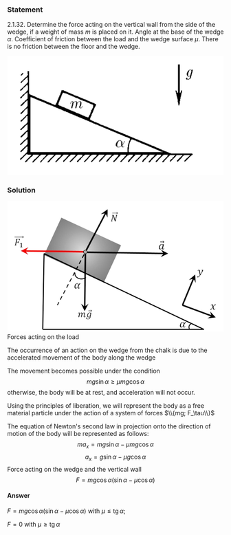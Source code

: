 ###  Statement 

$2.1.32.$ Determine the force acting on the vertical wall from the side of the wedge, if a weight of mass $m$ is placed on it. Angle at the base of the wedge $\alpha$. Coefficient of friction between the load and the wedge surface $\mu$. There is no friction between the floor and the wedge. 

![ For problem $2.1.32$ |578x316, 42%](../../img/2.1.32/statement.png)

### Solution

![ Forces acting on the load |643x388, 59%](../../img/2.1.32/sol.png)  Forces acting on the load 

The occurrence of an action on the wedge from the chalk is due to the accelerated movement of the body along the wedge 

The movement becomes possible under the condition $$ mg \sin\alpha\geq \mu mg \cos\alpha$$ otherwise, the body will be at rest, and acceleration will not occur. 

Using the principles of liberation, we will represent the body as a free material particle under the action of a system of forces $\\{mg; F_\tau\\}$ 

The equation of Newton's second law in projection onto the direction of motion of the body will be represented as follows: $$ ma_x=mg \sin\alpha - \mu mg \cos\alpha$$ $$ a_x=g \sin\alpha - \mu g \cos\alpha$$ Force acting on the wedge and the vertical wall $$ F = mg \cos\alpha (\sin\alpha - \mu\cos\alpha ) $$ 

#### Answer

$F=mg\operatorname{\cos}\alpha (\operatorname{sin}\alpha -\mu\operatorname{\cos}\alpha )$ with $\mu\leqslant\operatorname{tg}\alpha$; 

$F=0$ with $\mu\geqslant\operatorname{tg}\alpha$ 
